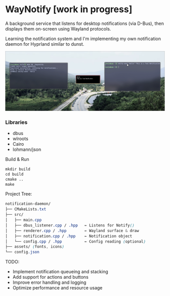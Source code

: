 # WayNotify [work in progress]

A background service that listens for desktop notifications (via D-Bus), then displays them on-screen using Wayland protocols.

Learning the notification system and I'm implementing my own notification daemon for Hyprland similar to dunst.

![Screenshot](./showoff/wayNotify.png)


### Libraries

- dbus
- wlroots
- Cairo
- lohmann/json


Build & Run

```
mkdir build
cd build
cmake ..
make
```



Project Tree:

```css
notification-daemon/
├── CMakeLists.txt
├── src/
│   ├── main.cpp
│   ├── dbus_listener.cpp / .hpp   ← Listens for Notify()
│   ├── renderer.cpp / .hpp        ← Wayland surface & draw
│   ├── notification.cpp / .hpp    ← Notification object
│   └── config.cpp / .hpp          ← Config reading (optional)
├── assets/ (fonts, icons)
└── config.json
```


TODO:
- Implement notification queueing and stacking
- Add support for actions and buttons
- Improve error handling and logging
- Optimize performance and resource usage
